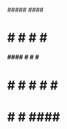 ######  #####    ####    #####
#       #    #  #    #  #    
####    ####    #    #  #  ###
#       #   #   #    #  #    #
#       #    #   ####    #### 
